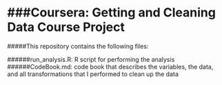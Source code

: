 ###Coursera: Getting and Cleaning Data Course Project
==================================================

#####This repository contains the following files:

######run_analysis.R: R script for performing the analysis
######CodeBook.md: code book that describes the variables, the data, and all transformations that I performed to clean up the data



